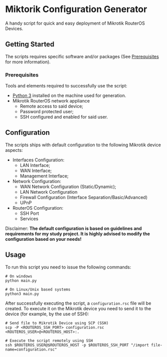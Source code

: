 # Miktorik Configuration Generator

A handy script for quick and easy deployment of Mikrotik RouterOS Devices.  

## Getting Started

The scripts requires specific software and/or packages (See [Prerequisites](#prerequisites) for more information).

### Prerequisites

Tools and elements required to successfully use the script:

* [Python 3](https://www.python.org/) installed on the machine used for generation.
* Mikrotik RouterOS network appliance
  * Remote access to said device;
  * Password protected user;
  * SSH configured and enabled for said user.

## Configuration

The scripts ships with default configuration to the following Mikrotik device aspects:

* Interfaces Configuration:
  * LAN Interface;
  * WAN Interface;
  * Management Interface;
* Network Configuration:
  * WAN Network Configuration (Static/Dynamic);
  * LAN Network Configuration
  * Firewall Configuration (Interface Separation/Basic/Advanced)
  * UPnP
* RouterOS Configuration:
  * SSH Port
  * Services

Disclaimer: **The default configuration is based on guidelines and requirements for my study project. It is highly advised to modify the configuration based on your needs!**

## Usage

To run this script you need to issue the following commands:

```properties
# On windows
python main.py

# On Linux/Unix based systems
python3 main.py
```

After successfully executing the script, a `configuration.rsc` file will be created. To execute it on the Mikrotik device you need to send it to the device (for example, by the use of SSH):

```properties
# Send file to Mikrotik Device using SCP (SSH)
scp -P <ROUTEROS_SSH_PORT> configuration.rsc <ROUTEROS_USER>@<ROUTEROS_HOST>:.

# Execute the script remotely using SSH
ssh $ROUTEROS_USER@$ROUTEROS_HOST -p $ROUTEROS_SSH_PORT "/import file-name=configuration.rsc"
```
